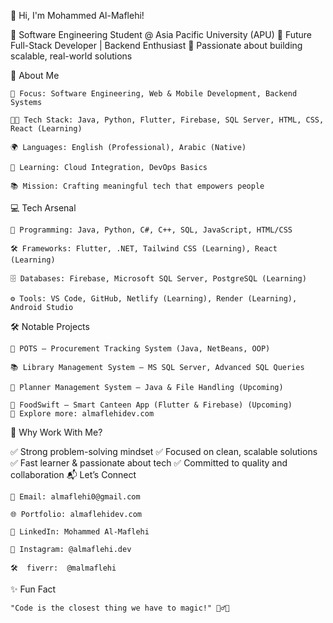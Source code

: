 👋 Hi, I'm Mohammed Al-Maflehi!

🔹 Software Engineering Student @ Asia Pacific University (APU)
🔹 Future Full-Stack Developer | Backend Enthusiast
🔹 Passionate about building scalable, real-world solutions

🚀 About Me

    🎯 Focus: Software Engineering, Web & Mobile Development, Backend Systems

    👨‍💻 Tech Stack: Java, Python, Flutter, Firebase, SQL Server, HTML, CSS, React (Learning)

    🌍 Languages: English (Professional), Arabic (Native)

    🧠 Learning: Cloud Integration, DevOps Basics

    📚 Mission: Crafting meaningful tech that empowers people

💻 Tech Arsenal

    🚀 Programming: Java, Python, C#, C++, SQL, JavaScript, HTML/CSS

    🛠️ Frameworks: Flutter, .NET, Tailwind CSS (Learning), React (Learning)

    🗄️ Databases: Firebase, Microsoft SQL Server, PostgreSQL (Learning)

    ⚙️ Tools: VS Code, GitHub, Netlify (Learning), Render (Learning), Android Studio

🛠️ Notable Projects

    🛒 POTS – Procurement Tracking System (Java, NetBeans, OOP)

    📚 Library Management System – MS SQL Server, Advanced SQL Queries

    📅 Planner Management System – Java & File Handling (Upcoming)

    🍔 FoodSwift – Smart Canteen App (Flutter & Firebase) (Upcoming)
    🔗 Explore more: almaflehidev.com

🌟 Why Work With Me?

✅ Strong problem-solving mindset
✅ Focused on clean, scalable solutions
✅ Fast learner & passionate about tech
✅ Committed to quality and collaboration
📬 Let’s Connect

    📧 Email: almaflehi0@gmail.com

    🌐 Portfolio: almaflehidev.com

    💼 LinkedIn: Mohammed Al-Maflehi

    📸 Instagram: @almaflehi.dev

    🛠️  fiverr:  @malmaflehi



✨ Fun Fact

    "Code is the closest thing we have to magic!" 🧙‍♂️✨
